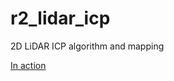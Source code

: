 # r2_lidar_icp

2D LiDAR ICP algorithm and mapping

[In action](https://youtu.be/9I7yZk28Vi0?si=otcAcv2YrVtqMob7)
